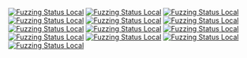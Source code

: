 [![Fuzzing Status Local](https://workerTmp.github.io/liossa_4/mesquid/notFind.svg)](https://github.com/)
[![Fuzzing Status Local](https://workerTmp.github.io/liossa_4/mesquid/fuzz_ftest.svg)](https://github.com/)
[![Fuzzing Status Local](https://workerTmp.github.io/liossa_4/medovecot1/fuzz_test_imap_match.svg)](https://github.com/)
[![Fuzzing Status Local](https://workerTmp.github.io/liossa_4/medovecot1/notFind.svg)](https://github.com/)
[![Fuzzing Status Local](https://workerTmp.github.io/liossa_4/medovecot1/fuzz_test_imap_quote.svg)](https://github.com/)
[![Fuzzing Status Local](https://workerTmp.github.io/liossa_4/medovecot1/fuzz_test_imap_parser.svg)](https://github.com/)
[![Fuzzing Status Local](https://workerTmp.github.io/liossa_4/medovecot1/fuzz_message_parser.svg)](https://github.com/)
[![Fuzzing Status Local](https://workerTmp.github.io/liossa_4/medovecot1/fuzz_test_imap_util.svg)](https://github.com/)
[![Fuzzing Status Local](https://workerTmp.github.io/liossa_4/medovecot1/fuzz_test_imap_bodystructure1.svg)](https://github.com/)
[![Fuzzing Status Local](https://workerTmp.github.io/liossa_4/medovecot1/fuzz_test_imap_bodystructure2.svg)](https://github.com/)
[![Fuzzing Status Local](https://workerTmp.github.io/liossa_4/medovecot1/fuzz_test_imap_envelope2.svg)](https://github.com/)
[![Fuzzing Status Local](https://workerTmp.github.io/liossa_4/medovecot1/llvm-symbolizer.svg)](https://github.com/)
[![Fuzzing Status Local](https://workerTmp.github.io/liossa_4/medovecot1/fuzz_test_imap_envelope1.svg)](https://github.com/)
